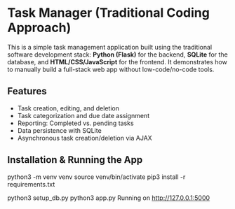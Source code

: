 # Task Manager (Traditional Coding Approach)

This is a simple task management application built using the traditional software development stack: **Python (Flask)** for the backend, **SQLite** for the database, and **HTML/CSS/JavaScript** for the frontend. It demonstrates how to manually build a full-stack web app without low-code/no-code tools.

## Features
- Task creation, editing, and deletion
- Task categorization and due date assignment
- Reporting: Completed vs. pending tasks
- Data persistence with SQLite
- Asynchronous task creation/deletion via AJAX

## Installation & Running the App
python3 -m venv venv
source venv/bin/activate
pip3 install -r requirements.txt

python3 setup_db.py
python3 app.py
Running on http://127.0.0.1:5000